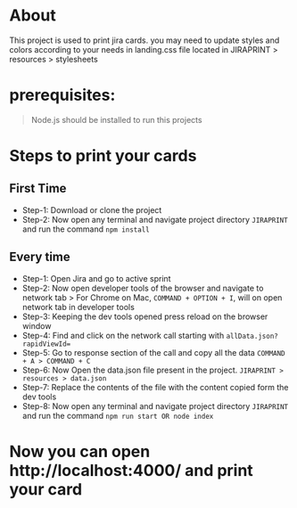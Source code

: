# About
This project is used to print jira cards. you may need to update styles and colors according to your needs in landing.css file located in JIRAPRINT > resources > stylesheets

# prerequisites:
> Node.js should be installed to run this projects

# Steps to print your cards
## First Time 
- Step-1: Download or clone the project
- Step-2: Now open any terminal and navigate project directory ```JIRAPRINT``` and run the command ```npm install```

## Every time
- Step-1: Open Jira and go to active sprint
- Step-2: Now open developer tools of the browser and navigate to network tab
        > For Chrome on Mac, ```COMMAND + OPTION + I```, will on open network tab in developer tools
- Step-3: Keeping the dev tools opened press reload on the browser window
- Step-4: Find and click on the network call starting with ```allData.json?rapidViewId=```
- Step-5: Go to response section of the call and copy all the data ```COMMAND + A > COMMAND + C```
- Step-6: Now Open the data.json file present in the project. ```JIRAPRINT > resources > data.json```
- Step-7: Replace the contents of the file with the content copied form the dev tools
- Step-8: Now open any terminal and navigate project directory ```JIRAPRINT``` and run the command ```npm run start OR node index```

# Now you can open http://localhost:4000/ and print your card